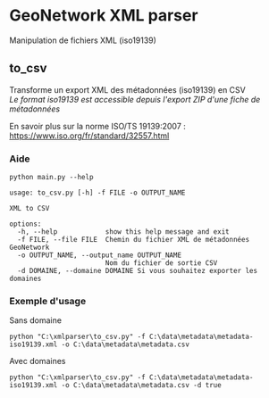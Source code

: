 # GeoNetwork XML parser

Manipulation de fichiers XML (iso19139)

## to_csv

Transforme un export XML des métadonnées (iso19139) en CSV  
*Le format iso19139 est accessible depuis l'export ZIP d'une fiche de métadonnées*

En savoir plus sur la norme ISO/TS 19139:2007 : https://www.iso.org/fr/standard/32557.html

### Aide

```shell
python main.py --help
```

```
usage: to_csv.py [-h] -f FILE -o OUTPUT_NAME

XML to CSV

options:
  -h, --help            show this help message and exit
  -f FILE, --file FILE  Chemin du fichier XML de métadonnées GeoNetwork
  -o OUTPUT_NAME, --output_name OUTPUT_NAME
                        Nom du fichier de sortie CSV
  -d DOMAINE, --domaine DOMAINE Si vous souhaitez exporter les domaines
```

### Exemple d'usage

Sans domaine
```shell
python "C:\xmlparser\to_csv.py" -f C:\data\metadata\metadata-iso19139.xml -o C:\data\metadata\metadata.csv
```

Avec domaines
```shell
python "C:\xmlparser\to_csv.py" -f C:\data\metadata\metadata-iso19139.xml -o C:\data\metadata\metadata.csv -d true
```